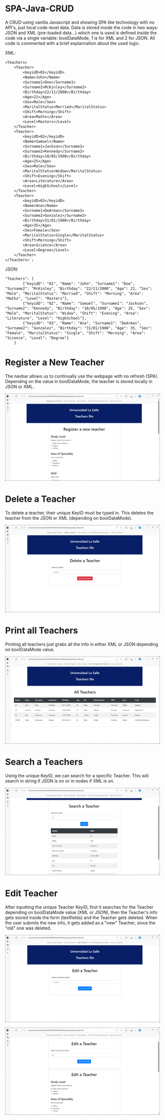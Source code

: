 # SPA-Java-CRUD
A CRUD using vanilla Javascript and showing SPA like technology with no API's, just local code-level data. Data is stored inside the code in two ways: JSON and XML (pre-loaded data...) which one is used is defined inside the code via a single variable: boolDataMode, 1 is for XML and 2 for JSON. All code is commented with a brief explannation about the used logic.

XML:
```
<Teachers>
    <Teacher>
        <keyidD>01</keyidD>
        <Name>John</Name>
        <Surname1>Doe</Surname1>
        <Surname2>McKinley</Surname2>
        <Birthday>22/11/2000</Birthday>
        <Age>22</Age>
        <Sex>Male</Sex>
        <MaritalStatus>Married</MaritalStatus>
        <Shift>Morning</Shift>
        <Area>Maths</Area>
        <Level>Masters</Level>
    </Teacher>
    <Teacher>
        <keyidD>02</keyidD>
        <Name>Samuel</Name>
        <Surname1>Jackson</Surname1>
        <Surname2>Kennedy</Surname2>
        <Birthday>10/05/1998</Birthday>
        <Age>25</Age>
        <Sex>Male</Sex>
        <MaritalStatus>Widow</MaritalStatus>
        <Shift>Evening</Shift>
        <Area>Literature</Area>
        <Level>HighSchool</Level>
    </Teacher>
    <Teacher>
        <keyidD>03</keyidD>
        <Name>Ana</Name>
        <Surname1>DeArmas</Surname1>
        <Surname2>Gonzalez</Surname2>
        <Birthday>31/01/1980</Birthday>
        <Age>35</Age>
        <Sex>Female</Sex>
        <MaritalStatus>Single</MaritalStatus>
        <Shift>Morning</Shift>
        <Area>Science</Area>
        <Level>Degree</Level>
    </Teacher>
</Teachers>`;
```

JSON:
```
"Teachers": [
        {"keyidD": "01", "Name": "John", "Surname1": "Doe", "Surname2": "McKinley", "Birthday": "22/11/2000", "Age": 22, "Sex": "Male", "MaritalStatus": "Married", "Shift": "Morning", "Area": "Maths", "Level": "Masters"},
        {"keyidD": "02", "Name": "Samuel", "Surname1": "Jackson", "Surname2": "Kennedy", "Birthday": "10/05/1998", "Age": 25, "Sex": "Male", "MaritalStatus": "Widow", "Shift": "Evening", "Area": "Literature", "Level": "HighSchool"},
        {"keyidD": "03", "Name": "Ana", "Surname1": "DeArmas", "Surname2": "Gonzalez", "Birthday": "31/01/1980", "Age": 35, "Sex": "Female", "MaritalStatus": "Single", "Shift": "Morning", "Area": "Science", "Level": "Degree"}
    ]
```

# Register a New Teacher

The navbar allows us to continually use the webpage with no refresh (SPA). Depending on the value in boolDataMode, the teacher is stored locally in JSON or XML.

![Register Menu](./Screenshots/register.png)

# Delete a Teacher

To delete a teacher, their unique KeyID must be typed in. This deletes the teacher from the JSON or XML (depending on boolDataMode).

![Delete Menu](./Screenshots/delete.png)

# Print all Teachers

Printing all teachers just grabs all the info in either XML or JSON depending on boolDataMode value.

![Print all Menu](./Screenshots/printall.png)

# Search a Teachers

Using the unique KeyID, we can search for a specific Teacher. This will search in string if JSON is on or in nodes if XML is on.

![Search Menu](./Screenshots/search.png)

# Edit Teacher

After inputting the unique Teacher KeyID, first it searches for the Teacher depending on boolDataMode value (XML or JSON), then the Teacher's info gets stored inside the form (textfields) and the Teacher gets deleted.
When the user submits the new info, it gets added as a "new" Teacher, since the "old" one was deleted.

![Edit Menu](./Screenshots/edit.png)

![Edit Menu 2](./Screenshots/edit2.png)

